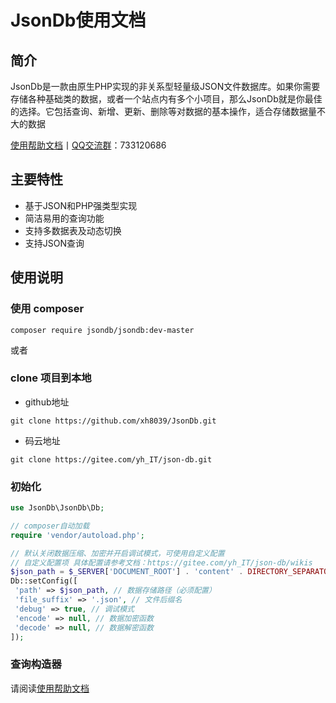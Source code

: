 # JsonDb使用文档

## 简介

JsonDb是一款由原生PHP实现的非关系型轻量级JSON文件数据库。如果你需要存储各种基础类的数据，或者一个站点内有多个小项目，那么JsonDb就是你最佳的选择。它包括查询、新增、更新、删除等对数据的基本操作，适合存储数据量不大的数据

[使用帮助文档](/readme)丨[QQ交流群](https://jq.qq.com/?_wv=1027&k=k8ryssaa)：733120686

## 主要特性

- 基于JSON和PHP强类型实现
- 简洁易用的查询功能
- 支持多数据表及动态切换
- 支持JSON查询

## 使用说明

### 使用 composer

```shell
composer require jsondb/jsondb:dev-master
```

或者

### clone 项目到本地

- github地址

```shell
git clone https://github.com/xh8039/JsonDb.git
```

- 码云地址

```shell
git clone https://gitee.com/yh_IT/json-db.git
```

### 初始化

```php
use JsonDb\JsonDb\Db;

// composer自动加载
require 'vendor/autoload.php';

// 默认关闭数据压缩、加密并开启调试模式，可使用自定义配置
// 自定义配置项 具体配置请参考文档：https://gitee.com/yh_IT/json-db/wikis
$json_path = $_SERVER['DOCUMENT_ROOT'] . 'content' . DIRECTORY_SEPARATOR . 'JsonDb';
Db::setConfig([
 'path' => $json_path, // 数据存储路径（必须配置）
 'file_suffix' => '.json', // 文件后缀名
 'debug' => true, // 调试模式
 'encode' => null, // 数据加密函数
 'decode' => null, // 数据解密函数
]);
```

### 查询构造器

请阅读[使用帮助文档](/readme)